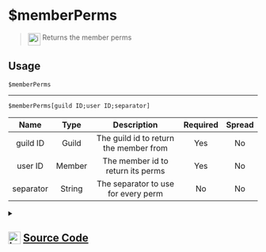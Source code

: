 # $memberPerms
> <img align="top" src="https://upload.wikimedia.org/wikipedia/commons/thumb/e/e4/Infobox_info_icon.svg/160px-Infobox_info_icon.svg.png?20150409153300" alt="image" width="25" height="auto"> Returns the member perms
## Usage
```
$memberPerms
```
---
```
$memberPerms[guild ID;user ID;separator]
```
| Name | Type | Description | Required | Spread
| :---: | :---: | :---: | :---: | :---: |
guild ID | Guild | The guild id to return the member from | Yes | No
user ID | Member | The member id to return its perms | Yes | No
separator | String | The separator to use for every perm | No | No
<details>
<summary>
    
## <img align="top" src="https://cdn4.iconfinder.com/data/icons/iconsimple-logotypes/512/github-512.png" alt="image" width="25" height="auto">  [Source Code](https://github.com/tryforge/ForgeScript-V2/blob/main/src/native/memberPerms.ts)
    
</summary>
    
```ts
import { ArgType, NativeFunction, Return } from "../structures"

export default new NativeFunction({
    name: "$memberPerms",
    version: "1.0.0",
    description: "Returns the member perms",
    brackets: false,
    unwrap: true,
    args: [
        {
            name: "guild ID",
            description: "The guild id to return the member from",
            rest: false,
            type: ArgType.Guild,
            required: true,
        },
        {
            name: "user ID",
            description: "The member id to return its perms",
            rest: false,
            type: ArgType.Member,
            pointer: 0,
            required: true,
        },
        {
            name: "separator",
            description: "The separator to use for every perm",
            type: ArgType.String,
            required: false,
            rest: false,
        },
    ],
    execute(ctx, [, member, sep]) {
        return this.success((member ?? ctx.member)?.permissions.toArray().join(sep || ", "))
    },
})

```
    
</details>